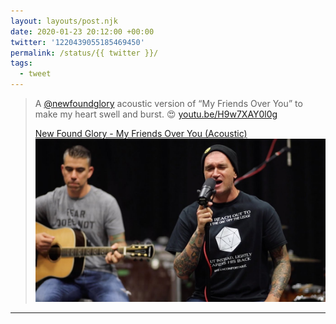 ```yaml
---
layout: layouts/post.njk
date: 2020-01-23 20:12:00 +00:00
twitter: '1220439055185469450'
permalink: /status/{{ twitter }}/
tags: 
  - tweet
---
```


> A [@newfoundglory](https://twitter.com/newfoundglory) acoustic version of “My Friends Over You” to make my heart swell and burst. 😍 [youtu.be/H9w7XAY0l0g](https://youtu.be/H9w7XAY0l0g)
> 
> [<span>New Found Glory - My Friends Over You (Acoustic)</span> ![Jordan singing and Cyrus playing acoustic guitar](/img/_youtube/1220439055185469450.jpg)](https://youtu.be/H9w7XAY0l0g)

---
